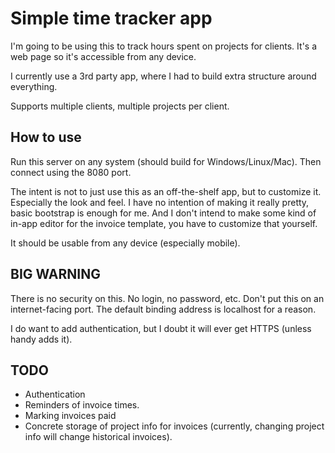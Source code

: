 # Simple time tracker app

I'm going to be using this to track hours spent on projects for clients. It's a web page so it's accessible from any device.

I currently use a 3rd party app, where I had to build extra structure around everything.

Supports multiple clients, multiple projects per client.

## How to use

Run this server on any system (should build for Windows/Linux/Mac). Then connect using the 8080 port.

The intent is not to just use this as an off-the-shelf app, but to customize it. Especially the look and feel. I have no intention of making it really pretty, basic bootstrap is enough for me. And I don't intend to make some kind of in-app editor for the invoice template, you have to customize that yourself.

It should be usable from any device (especially mobile).

## BIG WARNING

There is no security on this. No login, no password, etc. Don't put this on an internet-facing port. The default binding address is localhost for a reason.

I do want to add authentication, but I doubt it will ever get HTTPS (unless handy adds it).

## TODO

* Authentication
* Reminders of invoice times.
* Marking invoices paid
* Concrete storage of project info for invoices (currently, changing project info will change historical invoices).
